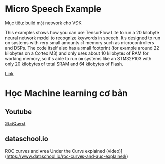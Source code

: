 # Micro Speech Example
Mục tiêu: build một network cho VĐK 

This examples shows how you can use TensorFlow Lite to run a 20 kilobyte neural network model to recognize keywords in speech. It's designed to run on systems with very small amounts of memory such as microcontrollers and DSPs. The code itself also has a small footprint (for example around 22 kilobytes on a Cortex M3) and only uses about 10 kilobytes of RAM for working memory, so it's able to run on systems like an STM32F103 with only 20 kilobytes of total SRAM and 64 kilobytes of Flash.

[Link](https://github.com/tensorflow/tensorflow/tree/master/tensorflow/lite/experimental/micro/examples/micro_speech)

# Học Machine learning cơ bản
## Youtube 
[StatQuest](https://www.youtube.com/user/joshstarmer/playlists)

## dataschool.io
ROC curves and Area Under the Curve explained (video)](https://www.dataschool.io/roc-curves-and-auc-explained/)






















